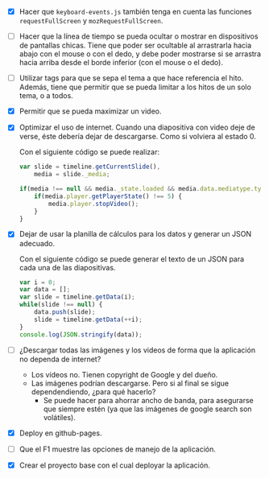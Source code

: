 - [x] Hacer que `keyboard-events.js` también tenga en cuenta las funciones `requestFullScreen` y `mozRequestFullScreen`.
- [ ] Hacer que la línea de tiempo se pueda ocultar o mostrar en dispositivos de pantallas chicas. Tiene que poder ser ocultable al arrastrarla hacia abajo con el mouse o con el dedo, y debe poder mostrarse si se arrastra hacia arriba desde el borde inferior (con el mouse o el dedo).
- [ ] Utilizar tags para que se sepa el tema a que hace referencia el hito. Además, tiene que permitir que se pueda limitar a los hitos de un solo tema, o a todos.
- [x] Permitir que se pueda maximizar un video.
- [x] Optimizar el uso de internet. Cuando una diapositiva con video deje de verse, éste debería dejar de descargarse. Como si volviera al estado 0.

	Con el siguiente código se puede realizar:

	```javascript
	var slide = timeline.getCurrentSlide(),
		media = slide._media;

	if(media !== null && media._state.loaded && media.data.mediatype.type === 'youtube') {
		if(media.player.getPlayerState() !== 5) {
			media.player.stopVideo();
		}
	}
	```

- [x] Dejar de usar la planilla de cálculos para los datos y generar un JSON adecuado.

	Con el siguiente código se puede generar el texto de un JSON para cada una de las diapositivas.

	```javascript
	var i = 0;
	var data = [];
	var slide = timeline.getData(i);
	while(slide !== null) {
		data.push(slide);
		slide = timeline.getData(++i);
	}
	console.log(JSON.stringify(data));
	```

- [ ] ¿Descargar todas las imágenes y los videos de forma que la aplicación no dependa de internet?
	- Los vídeos no. Tienen copyright de Google y del dueño.
	- Las imágenes podrían descargarse. Pero si al final se sigue dependendiendo, ¿para qué hacerlo?
		- Se puede hacer para ahorrar ancho de banda, para asegurarse que siempre estén (ya que las imágenes de google search son volátiles).
- [x] Deploy en github-pages.
- [ ] Que el F1 muestre las opciones de manejo de la aplicación.
- [x] Crear el proyecto base con el cual deployar la aplicación.
